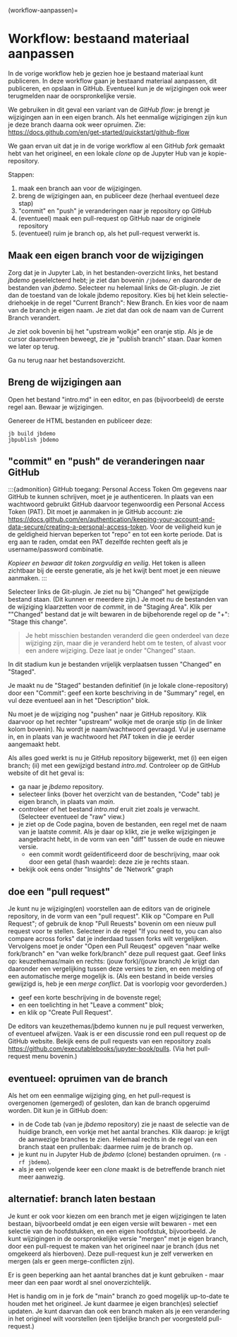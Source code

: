 (workflow-aanpassen)=
# Workflow: bestaand materiaal aanpassen

In de vorige workflow heb je gezien hoe je bestaand materiaal kunt publiceren.
In deze workflow gaan je bestaand materiaal aanpassen, dit publiceren, en opslaan in GitHub.
Eventueel kun je de wijzigingen ook weer terugmelden naar de oorspronkelijke versie.

We gebruiken in dit geval een variant van de *GitHub flow*: je brengt je wijzigingen aan in een eigen branch.
Als het eenmalige wijzigingen zijn kun je deze branch daarna ook weer opruimen.
Zie: https://docs.github.com/en/get-started/quickstart/github-flow

We gaan ervan uit dat je in de vorige workflow al een GitHub *fork* gemaakt hebt van het origineel,
en een lokale *clone* op de Jupyter Hub van je kopie-repository.

Stappen:

1. maak een branch aan voor de wijzigingen.
2. breng de wijzigingen aan, en publiceer deze (herhaal eventueel deze stap)
3. "commit" en "push" je veranderingen naar je repository op GitHub
4. (eventueel) maak een pull-request op GitHub naar de originele repository
5. (eventueel) ruim je branch op, als het pull-request verwerkt is.

## Maak een eigen branch voor de wijzigingen

Zorg dat je in Jupyter Lab, in het bestanden-overzicht links, het bestand *jbdemo* geselelcteerd hebt; je ziet dan bovenin 
`/jbdemo/` en daaronder de bestanden van *jbdemo*.
Selecteer nu helemaal links de Git-plugin. Je ziet dan de toestand van de lokale jbdemo repository.
Kies bij het klein selectie-driehoekje in de regel "Current Branch": New Branch. En kies voor de naam van de branch je eigen naam. Je ziet dat dan ook de naam van de Current Branch verandert.

Je ziet ook bovenin bij het "upstream wolkje" een oranje stip. Als je de cursor daaroverheen beweegt, zie je "publish branch" staan. Daar komen we later op terug.

Ga nu terug naar het bestandsoverzicht.

## Breng de wijzigingen aan

Open het bestand "intro.md" in een editor, en pas (bijvoorbeeld) de eerste regel aan.
Bewaar je wijzigingen.

Genereer de HTML bestanden en publiceer deze:

```
jb build jbdemo
jbpublish jbdemo
```

## "commit" en "push" de veranderingen naar GitHub

:::{admonition} GitHub toegang: Personal Access Token
Om gegevens naar GitHub te kunnen schrijven, moet je je authenticeren.
In plaats van een wachtwoord gebruikt GitHub daarvoor tegenwoordig een Personal Access Token (PAT).
Dit moet je aanmaken in je GitHub account: zie https://docs.github.com/en/authentication/keeping-your-account-and-data-secure/creating-a-personal-access-token.
Voor de veiligheid kun je de geldigheid hiervan beperken tot "repo" en tot een korte periode.
Dat is erg aan te raden, omdat een PAT dezelfde rechten geeft als je username/password combinatie.

*Kopieer en bewaar dit token zorgvuldig en veilig*. Het token is alleen zichtbaar bij de eerste generatie, als je het kwijt bent moet je een nieuwe aanmaken.
:::

Selecteer links de Git-plugin. Je ziet nu bij "Changed" het gewijzigde bestand staan. (Dit kunnen er meerdere zijn.)
Je moet nu de bestanden van de wijziging klaarzetten voor de *commit*, in de "Staging Area". Klik per ""Changed" bestand dat je wilt bewaren in de bijbehorende regel op de "+": "Stage this change".

> Je hebt misschien bestanden veranderd die geen onderdeel van deze wijziging zijn, maar die je veranderd hebt om te testen, of alvast voor een andere wijziging. Deze laat je onder "Changed" staan.

In dit stadium kun je bestanden vrijelijk verplaatsen tussen "Changed" en "Staged".

Je maakt nu de "Staged" bestanden definitief (in je lokale clone-repository) door een "Commit": geef een korte beschriving in de "Summary" regel, en vul deze eventueel aan in het "Description" blok.

Nu moet je de wijziging nog "pushen" naar je GitHub repository. Klik daarvoor op het rechter "upstream" wolkje met de oranje stip (in de linker kolom bovenin).
Nu wordt je naam/wachtwoord gevraagd. Vul je username in, en in plaats van je wachtwoord het *PAT* token in die je eerder aangemaakt hebt.

Als alles goed werkt is nu je GitHub repository bijgewerkt, met (i) een eigen branch; (ii) met een gewijzigd bestand *intro.md*. Controleer op de GitHub website of dit het geval is:

* ga naar je *jbdemo* repository.
* selecteer links (bover het overzicht van de bestanden, "Code" tab) je eigen branch, in plaats van *main*.
* controleer of het bestand *intro.md* eruit ziet zoals je verwacht. (Selecteer eventueel de "raw" view.)
* je ziet op de Code pagina, boven de bestanden, een regel met de naam van je laatste *commit*. Als je daar op klikt, zie je welke wijzigingen je aangebracht hebt, in de vorm van een "diff" tussen de oude en nieuwe versie.
    * een commit wordt geïdentificeerd door de beschrijving, maar ook door een getal (hash waarde): deze zie je rechts staan.
* bekijk ook eens onder "Insights" de "Network" graph

## doe een "pull request"

Je kunt nu je wijziging(en) voorstellen aan de editors van de originele repository, in de vorm van een "pull request".
Klik op "Compare en Pull Request"; of gebruik de knop "Pull Reuests" bovenin om een nieuw pull request voor te stellen.
Selecteer in de regel "If you need to, you can also compare across forks" dat je inderdaad tussen forks wilt vergelijken.
Vervolgens moet je onder "Open een Pull Reuqest" opgeven "naar welke fork/branch" en "van welke fork/branch" deze pull request gaat.
Geef links op: keuzethemas/main en rechts: (jouw fork)/(jouw branch)
Je krijgt dan daaronder een vergelijking tussen deze versies te zien, en een melding of een automatische merge mogelijk is.
(Als een bestand in beide versies gewijzigd is, heb je een *merge conflict*. Dat is voorlopig voor gevorderden.)

* geef een korte beschrijving in de bovenste regel;
* en een toelichting in het "Leave a comment" blok;
* en klik op "Create Pull Request".

De editors van keuzethemas/jbdemo kunnen nu je pull request verwerken, of eventueel afwijzen. Vaak is er een discussie rond een pull request op de GitHub website. Bekijk eens de pull requests van een repository zoals https://github.com/executablebooks/jupyter-book/pulls. (Via het pull-request menu bovenin.)

## eventueel: opruimen van de branch

Als het om een eenmalige wijziging ging, en het pull-request is overgenomen (gemerged) of gesloten, dan kan de branch opgeruimd worden. Dit kun je in GitHub doen:

* in de Code tab (van je *jbdemo* repository) zie je naast de selectie van de huidige branch, een vorkje met het aantal branches. Klik daarop: je krijgt de aanwezige branches te zien. Helemaal rechts in de regel van een branch staat een prullenbak: daarmee ruim je de branch op.
* je kunt nu in Jupyter Hub de *jbdemo* (clone) bestanden opruimen. (`rm -rf jbdemo`).
* als je een volgende keer een *clone* maakt is de betreffende branch niet meer aanwezig.

## alternatief: branch laten bestaan

Je kunt er ook voor kiezen om een branch met je eigen wijzigingen te laten bestaan, bijvoorbeeld omdat je een eigen versie wilt bewaren - met een selectie van de hoofdstukken, en een eigen hoofdstuk, bijvoorbeeld.
Je kunt wijzigingen in de oorspronkelijke versie "mergen" met je eigen branch, door een pull-request te maken van het origineel naar je branch (dus net omgekeerd als hierboven). Deze pull-request kun je zelf verwerken en mergen (als er geen merge-conflicten zijn).

Er is geen beperking aan het aantal branches dat je kunt gebruiken - maar meer dan een paar wordt al snel onoverzichtelijk.

Het is handig om in je fork de "main" branch zo goed mogelijk up-to-date te houden met het origineel. Je kunt daarmee je eigen branch(es) selectief updaten. Je kunt daarvan dan ook een branch maken als je een verandering in het origineel wilt voorstellen (een tijdelijke branch per voorgesteld pull-request.)







